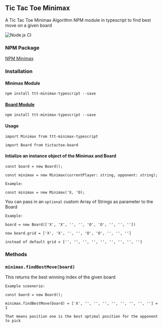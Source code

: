 ## Tic Tac Toe Minimax

A Tic Tac Toe Minimax Algorithm NPM module in typescript to find best move on a given board 

![Node.js CI](https://github.com/chokonaira/tictactoe-minimax/workflows/Node.js%20CI/badge.svg)

### NPM Package

[NPM Minimax](https://www.npmjs.com/package/ttt-minimax-typescript)


### Installation

#### Minimax Module

`npm install ttt-minimax-typescript --save`

#### [Board Module](https://github.com/chokonaira/tictactoe-board)

`npm install ttt-minimax-typescript --save`


#### Usage

`import Minimax from ttt-minimax-typescript`

`import Board from tictactoe-board`


#### Intialize an instance object of the Minimax and Board 

```
const board = new Board();

const minimax = new Minimax(currentPlayer: string, opponent: string);
```
```
Example:

const minimax = new Minimax('X, 'O);
```

You can pass in an `optional` custom Array of Strings as parameter to the Board
```
Example:
 
board = new Board(['X', 'X', '', '', 'O', 'O', '', '', ''])

now board.grid = ['X', 'X', '', '', 'O', 'O', '', '', '']

instead of default grid = ['', '', '', '', '', '', '', '', '']
```
### Methods

### `minimax.findBestMove(board)`

This returns the best winning index of the given board
```
Example sceenerio:

const baord = new Board();

minimax.findBestMove(board) = ['X', '', '', '', '', '', '', '', ''] = 1

That means position one is the best optimal position for the opponent to pick
